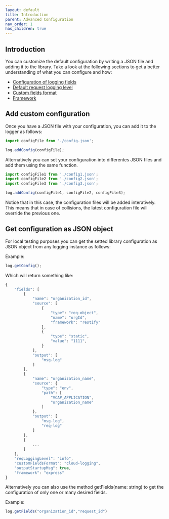 ```yaml
---
layout: default
title: Introduction
parent: Advanced Configuration
nav_order: 1
has_children: true
---
```


## Introduction

You can customize the default configuration by writing a JSON file and adding it to the library. Take a look at the following sections to get a better understanding of what you can configure and how:

* [Configuration of logging fields](/cf-nodejs-logging-support/configuration/fields/)
* [Default request logging level](/cf-nodejs-logging-support/configuration/defaultreqlevel/)
* [Custom fields format](/cf-nodejs-logging-support/configuration/customfieldsformat/)
* [Framework](/cf-nodejs-logging-support/configuration/framework/)

## Add custom configuration

Once you have a JSON file with your configuration, you can add it to the logger as follows:

```ts
import configFile from './config.json';

log.addConfig(configFile);
```

Alternatively you can set your configuration into differentes JSON files and add them using the same function.

```ts
import configFile1 from './config1.json';
import configFile2 from './config2.json';
import configFile3 from './config3.json';

log.addConfig(configFile1, configFile2, configFile3);
```

Notice that in this case, the configuration files will be added interatively. This means that in case of collisions, the latest configuration file will override the previous one.

## Get configuration as JSON object

For local testing purposes you can get the setted library configuration as JSON object from any logging instance as follows:

Example:

```ts
log.getConfig();
```

Which will return something like:

```ts
{
    "fields": [
        {
            "name": "organization_id",
            "source": [
                {
                    "type": "req-object",
                    "name": "orgId",
                    "framework": "restify"
                },
                {
                    "type": "static",
                    "value": "1111",
                }
            ],
            "output": [
                "msg-log"
            ]
        },
        {
            "name": "organization_name",
            "source": {
                "type": "env",
                "path": [
                    "VCAP_APPLICATION",
                    "organization_name"
                ]
            },
            "output": [
                "msg-log",
                "req-log"
            ]
        },
        {
            ...
        }
    ],
    "reqLoggingLevel": "info",
    "customFieldsFormat": "cloud-logging",
    "outputStartupMsg": true,
    "framework": "express"
}
```

Alternatively you can also use the method getFields(name: string) to get the configuration of only one or many desired fields.

Example:

```ts
log.getFields("organization_id","request_id")
```

